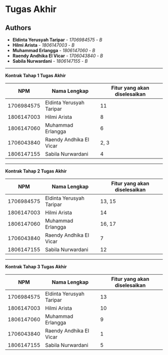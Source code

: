 # Tugas Akhir
## Authors
* **Eldinta Yerusyah Taripar** - *1706984575* - *B*
* **Hilmi Arista** - *1806147003* - *B*
* **Muhammad Erlangga** - *1806147060* - *B*
* **Raendy Andhika El Vicar** - *1706043840* - *B*
* **Sabila Nurwardani** - *1806147155* - *B*

---
**Kontrak Tahap 1 Tugas Akhir**

| NPM | Nama Lengkap | Fitur yang akan diselesaikan  |
| ----------| --- | ---------- | 
| 1706984575 | Eldinta Yerusyah Taripar | 11 |
| 1806147003 | Hilmi Arista | 8 |
| 1806147060 | Muhammad Erlangga | 6 |
| 1706043840 | Raendy Andhika El Vicar | 2, 3 |
| 1806147155 | Sabila Nurwardani | 4 |
---
**Kontrak Tahap 2 Tugas Akhir**

| NPM | Nama Lengkap | Fitur yang akan diselesaikan  |
| ----------| --- | ---------- | 
| 1706984575 | Eldinta Yerusyah Taripar | 13, 15 |
| 1806147003 | Hilmi Arista | 14 |
| 1806147060 | Muhammad Erlangga | 16, 17 |
| 1706043840 | Raendy Andhika El Vicar | 7 |
| 1806147155 | Sabila Nurwardani | 12 |
---
**Kontrak Tahap 3 Tugas Akhir**

| NPM | Nama Lengkap | Fitur yang akan diselesaikan  |
| ----------| --- | ---------- | 
| 1706984575 | Eldinta Yerusyah Taripar | 13 |
| 1806147003 | Hilmi Arista | 10 |
| 1806147060 | Muhammad Erlangga | 9 |
| 1706043840 | Raendy Andhika El Vicar | 1 |
| 1806147155 | Sabila Nurwardani | 5 |
